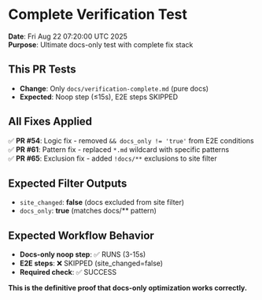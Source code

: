 # Complete Verification Test

**Date**: Fri Aug 22 07:20:00 UTC 2025  
**Purpose**: Ultimate docs-only test with complete fix stack

## This PR Tests
- **Change**: Only `docs/verification-complete.md` (pure docs)
- **Expected**: Noop step (≤15s), E2E steps SKIPPED

## All Fixes Applied
✅ **PR #54**: Logic fix - removed `&& docs_only != 'true'` from E2E conditions  
✅ **PR #61**: Pattern fix - replaced `*.md` wildcard with specific patterns  
✅ **PR #65**: Exclusion fix - added `!docs/**` exclusions to site filter

## Expected Filter Outputs
- `site_changed`: **false** (docs excluded from site filter)
- `docs_only`: **true** (matches docs/** pattern)

## Expected Workflow Behavior
- **Docs-only noop step**: ✅ RUNS (3-15s)
- **E2E steps**: ❌ SKIPPED (site_changed=false)
- **Required check**: ✅ SUCCESS

**This is the definitive proof that docs-only optimization works correctly.**